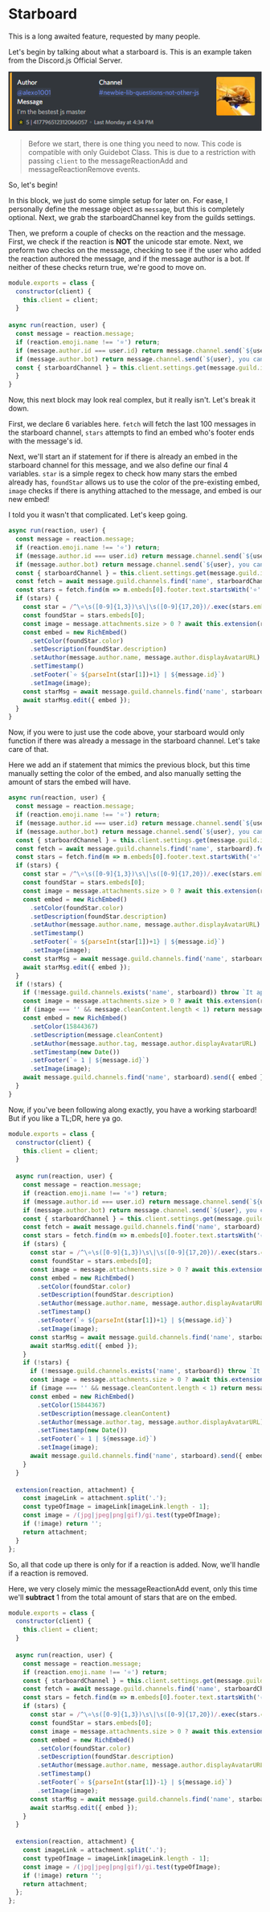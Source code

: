 # Starboard

This is a long awaited feature, requested by many people.

Let's begin by talking about what a starboard is. This is an example taken from the Discord.js Official Server.

![Starboard](/assets/starboard.png)

> Before we start, there is one thing you need to now. This code is compatible with only Guidebot Class. This is due to a restriction with passing `client` to the messageReactionAdd and messageReactionRemove events.

So, let's begin!

In this block, we just do some simple setup for later on. For ease, I personally define the message object as `message`, but this is completely optional. Next, we grab the starboardChannel key from the guilds settings. 

Then, we preform a couple of checks on the reaction and the message. First, we check if the reaction is **NOT** the unicode star emote. Next, we preform two checks on the message, checking to see if the user who added the reaction authored the message, and if the message author is a bot. If neither of these checks return true, we're good to move on.

```js
module.exports = class {
  constructor(client) {
    this.client = client;
  }

async run(reaction, user) {
  const message = reaction.message;
  if (reaction.emoji.name !== '⭐') return;
  if (message.author.id === user.id) return message.channel.send(`${user}, you cannot star your own messages.`);
  if (message.author.bot) return message.channel.send(`${user}, you cannot star bot messages.`);
  const { starboardChannel } = this.client.settings.get(message.guild.id);
  }
}
```

Now, this next block may look real complex, but it really isn't. Let's break it down.

First, we declare 6 variables here. `fetch` will fetch the last 100 messages in the starboard channel, `stars` attempts to find an embed who's footer ends with the message's id.

Next, we'll start an if statement for if there is already an embed in the starboard channel for this message, and we also define our final 4 variables. `star` is a simple regex to check how many stars the embed already has, `foundStar` allows us to use the color of the pre-existing embed, `image` checks if there is anything attached to the message, and embed is our new embed!

I told you it wasn't that complicated. Let's keep going.

```js
async run(reaction, user) {
  const message = reaction.message;
  if (reaction.emoji.name !== '⭐') return;
  if (message.author.id === user.id) return message.channel.send(`${user}, you cannot star your own messages.`);
  if (message.author.bot) return message.channel.send(`${user}, you cannot star bot messages.`);
  const { starboardChannel } = this.client.settings.get(message.guild.id)
  const fetch = await message.guild.channels.find('name', starboardChannel).fetchMessages({ limit: 100 });
  const stars = fetch.find(m => m.embeds[0].footer.text.startsWith('⭐') && m.embeds[0].footer.text.endsWith(message.id));
  if (stars) {
    const star = /^\⭐\s([0-9]{1,3})\s\|\s([0-9]{17,20})/.exec(stars.embeds[0].footer.text);
    const foundStar = stars.embeds[0];
    const image = message.attachments.size > 0 ? await this.extension(reaction, message.attachments.array()[0].url) : '';
    const embed = new RichEmbed()
      .setColor(foundStar.color)
      .setDescription(foundStar.description)
      .setAuthor(message.author.name, message.author.displayAvatarURL)
      .setTimestamp()
      .setFooter(`⭐ ${parseInt(star[1])+1} | ${message.id}`)
      .setImage(image);
    const starMsg = await message.guild.channels.find('name', starboard).fetchMessage(stars.id);
    await starMsg.edit({ embed });
  }
}
```

Now, if you were to just use the code above, your starboard would only function if there was already a message in the starboard channel. Let's take care of that.

Here we add an if statement that mimics the previous block, but this time manually setting the color of the embed, and also manually setting the amount of stars the embed will have.

```js
async run(reaction, user) {
  const message = reaction.message;
  if (reaction.emoji.name !== '⭐') return;
  if (message.author.id === user.id) return message.channel.send(`${user}, you cannot star your own messages.`);
  if (message.author.bot) return message.channel.send(`${user}, you cannot star bot messages.`);
  const { starboardChannel } = this.client.settings.get(message.guild.id);
  const fetch = await message.guild.channels.find('name', starboard).fetchMessages({ limit: 100 });
  const stars = fetch.find(m => m.embeds[0].footer.text.startsWith('⭐') && m.embeds[0].footer.text.endsWith(message.id));
  if (stars) {
    const star = /^\⭐\s([0-9]{1,3})\s\|\s([0-9]{17,20})/.exec(stars.embeds[0].footer.text);
    const foundStar = stars.embeds[0];
    const image = message.attachments.size > 0 ? await this.extension(reaction, message.attachments.array()[0].url) : '';
    const embed = new RichEmbed()
      .setColor(foundStar.color)
      .setDescription(foundStar.description)
      .setAuthor(message.author.name, message.author.displayAvatarURL)
      .setTimestamp()
      .setFooter(`⭐ ${parseInt(star[1])+1} | ${message.id}`)
      .setImage(image);
    const starMsg = await message.guild.channels.find('name', starboard).fetchMessage(stars.id);
    await starMsg.edit({ embed });
  }
  if (!stars) {
    if (!message.guild.channels.exists('name', starboard)) throw `It appears that you do not have a \`${starboard}\` channel.`;
    const image = message.attachments.size > 0 ? await this.extension(reaction, message.attachments.array()[0].url) : '';
    if (image === '' && message.cleanContent.length < 1) return message.channel.send(`${user}, you cannot star an empty message.`);
    const embed = new RichEmbed()
      .setColor(15844367)
      .setDescription(message.cleanContent)
      .setAuthor(message.author.tag, message.author.displayAvatarURL)
      .setTimestamp(new Date())
      .setFooter(`⭐ 1 | ${message.id}`)
      .setImage(image);
    await message.guild.channels.find('name', starboard).send({ embed });
  }
}
```

Now, if you've been following along exactly, you have a working starboard! But if you like a TL;DR, here ya go. 

```js
module.exports = class {
  constructor(client) {
    this.client = client;
  }

  async run(reaction, user) {
    const message = reaction.message;
    if (reaction.emoji.name !== '⭐') return;
    if (message.author.id === user.id) return message.channel.send(`${user}, you cannot star your own messages.`);
    if (message.author.bot) return message.channel.send(`${user}, you cannot star bot messages.`);
    const { starboardChannel } = this.client.settings.get(message.guild.id);
    const fetch = await message.guild.channels.find('name', starboard).fetchMessages({ limit: 100 });
    const stars = fetch.find(m => m.embeds[0].footer.text.startsWith('⭐') && m.embeds[0].footer.text.endsWith(message.id));
    if (stars) {
      const star = /^\⭐\s([0-9]{1,3})\s\|\s([0-9]{17,20})/.exec(stars.embeds[0].footer.text);
      const foundStar = stars.embeds[0];
      const image = message.attachments.size > 0 ? await this.extension(reaction, message.attachments.array()[0].url) : '';
      const embed = new RichEmbed()
        .setColor(foundStar.color)
        .setDescription(foundStar.description)
        .setAuthor(message.author.name, message.author.displayAvatarURL)
        .setTimestamp()
        .setFooter(`⭐ ${parseInt(star[1])+1} | ${message.id}`)
        .setImage(image);
      const starMsg = await message.guild.channels.find('name', starboard).fetchMessage(stars.id);
      await starMsg.edit({ embed });
    }
    if (!stars) {
      if (!message.guild.channels.exists('name', starboard)) throw `It appears that you do not have a \`${starboard}\` channel.`;
      const image = message.attachments.size > 0 ? await this.extension(reaction, message.attachments.array()[0].url) : '';
      if (image === '' && message.cleanContent.length < 1) return message.channel.send(`${user}, you cannot star an empty message.`);
      const embed = new RichEmbed()
        .setColor(15844367)
        .setDescription(message.cleanContent)
        .setAuthor(message.author.tag, message.author.displayAvatarURL)
        .setTimestamp(new Date())
        .setFooter(`⭐ 1 | ${message.id}`)
        .setImage(image);
      await message.guild.channels.find('name', starboard).send({ embed });
    }
  }

  extension(reaction, attachment) {
    const imageLink = attachment.split('.');
    const typeOfImage = imageLink[imageLink.length - 1];
    const image = /(jpg|jpeg|png|gif)/gi.test(typeOfImage);
    if (!image) return '';
    return attachment;
  }
};
```

So, all that code up there is only for if a reaction is added. Now, we'll handle if a reaction is removed.

Here, we very closely mimic the messageReactionAdd event, only this time we'll **subtract** 1 from the total amount of stars that are on the embed.

```js
module.exports = class {
  constructor(client) {
    this.client = client;
  }

  async run(reaction, user) {
    const message = reaction.message;
    if (reaction.emoji.name !== '⭐') return;
    const { starboardChannel } = this.client.settings.get(message.guild.id);
    const fetch = await message.guild.channels.find('name', starboardChannel).fetchMessages({ limit: 100 });
    const stars = fetch.find(m => m.embeds[0].footer.text.startsWith('⭐') && m.embeds[0].footer.text.endsWith(reaction.message.id));
    if (stars) {
      const star = /^\⭐\s([0-9]{1,3})\s\|\s([0-9]{17,20})/.exec(stars.embeds[0].footer.text);
      const foundStar = stars.embeds[0];
      const image = message.attachments.size > 0 ? await this.extension(reaction, message.attachments.array()[0].url) : '';
      const embed = new RichEmbed()
        .setColor(foundStar.color)
        .setDescription(foundStar.description)
        .setAuthor(message.author.name, message.author.displayAvatarURL)
        .setTimestamp()
        .setFooter(`⭐ ${parseInt(star[1])-1} | ${message.id}`)
        .setImage(image);
      const starMsg = await message.guild.channels.find('name', starboardChannel).fetchMessage(stars.id);
      await starMsg.edit({ embed });
    }
  }

  extension(reaction, attachment) {
    const imageLink = attachment.split('.');
    const typeOfImage = imageLink[imageLink.length - 1];
    const image = /(jpg|jpeg|png|gif)/gi.test(typeOfImage);
    if (!image) return '';
    return attachment;
  };
};
```